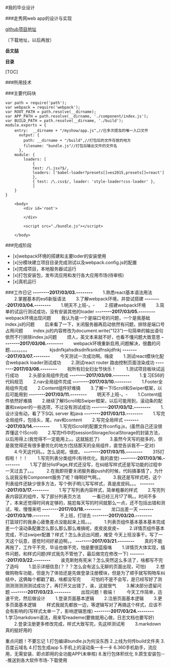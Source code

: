 
#我的毕业设计

###走秀网web app的设计与实现

[github项目地址](https://github.com/YWZFrances/YWZ-Graduation-design)

（下载地址，以后再放）

**岳文喆**

**目录**

[TOC]


###所用技术

###主要代码块

```
var path = require('path');
var webpack = require('webpack');
var ROOT_PATH = path.resolve(__dirname);
var APP_PATH = path.resolve(__dirname, './component/index.js');
var BUILD_PATH = path.resolve(__dirname, './build');
module.exports = {
	entry:  __dirname + "/myshow/app.js",//已多次提及的唯一入口文件
	  output: {
	    path: __dirname + "/build",//打包后的文件存放的地方
	    filename: "bundle.js"//打包后输出文件的文件名
	  },
	module: {
		loaders: [
			{
			test: /\.jsx?$/,
			loaders: ['babel-loader?presets[]=es2015,presets[]=react']
			},
			{ test: /\.css$/, loader: 'style-loader!css-loader' },
			]
	}
}
```
```
	<body>
		<div id='root'>
			
		</div>
		
		<script src="./bundle.js"></script>
		
	</body>
```
###完成阶段

- [x]webpack环境的搭建和主要loder的安装使用
- [x]分模块建立项目目录完成测试以及webpack.config.js的配置
- [x]完成项目，本地服务器试运行
- [x]打包安装包，发布流应用和发行各大应用市场(待审核)
- [x]真机运行

###工作日记
**--------2017/03/03.--------**
　　1.熟悉react基本语法用法
　　2.掌握基本的es6新版语法
　　3.了解webpack环境，并尝试搭建
 **--------2017/03/04.--------**
　　1.明天不上班-。-
　　2.搭建webpack环境
　　3.简单的试运行测试成功，没有安装其他的loader
 **--------2017/03/05.--------**
　　webpack环境出现问题
　　我认为是一个是端口号的问题，一个是我基础index.js的问题
　　后来看了一下，关闭服务器再启动依然有问题，排除是端口号占用问题
　　index.js的内容修改为document.write("123")一句简单的输出语句依然不行排除index.js问题
　　烦人，英文本来就不好，也看不懂问题大致意思
 **--------2017/03/06.--------**
　　webpack环境重新启用,问题解决，很蠢的问题、。。。。。。。　　　　　kjsdnfkjahsdksdnfksnkdfnskjdfnkj
**--------2017/03/07.--------**
　　今天测试一次成功啊。嗨皮
　　1.测试react模块化配合webpack loader测试成功
　　2.测试react router 路由控制页面渲染成功
**--------2017/03/08.--------**
　　祝所有妇女妇女节快乐！
　　1.测试项目板块试运行成功
　　2.头部全局组件完成
**--------2017/03/09.--------**
　　1.复习ES6的代码规范
　　2.nav全局组件完成
**--------2017/03/10.--------**
　　1.Footer全局组件完成
　　2.Content组件好难搞
　　3.了解一下IScroll和Swiper框架，以后可能用到
**--------2017/03/11.--------**
　　明天不上班-。-
　　1.Content组件依然好难搞
　　2.继续了解IScroll和Swiper框架，以后可能用到，滚动条的配置和swiper的一些选项，不过没有测试成功
**--------2017/03/12.--------**
　　1.设计没有动，看了下SQL server 和java
**--------2017/03/13.--------**
　　1.写完全局组件，包括头，尾，nav和content
　　2.写完全局样式
**--------2017/03/14.--------**
　　1.写完IScroll的配置文件config.js，(虽然自己还没很弄懂这个IScroll)
　　2.写完H5中的sessionStorage/localStorage的封装方法，以后用得上(我觉得不一定能用上。。这就尴尬了)
　　3.虽然今天写的挺多的，但是我觉得还有很多要优化的地方(包括那天的全局组件，直觉告诉我不一定对)
　　4.今天这代码。。怎么说呢。很皮。
**--------2017/03/15.--------**
　　315打假啦！！！
　　1.写完列表分类组件(有待优化。我的直觉)
**--------2017/03/16.--------**
　　1.写了部分listPage,样式还没写，在纠结写样式还是写功能的过程中一天过去了。。。
　　2.在我即将要关闭服务器push的时候，代码搞事情了，为什么说我没有Component服务了呢？嗨啊好气啊。。
　　3.我还是写样式吧，这个列表组件还缺少很多方法，写个例子明儿写写样式，真是皮皮码。。。
**--------2017/03/17.--------**
　　1.写了写列表内容样式，简单粗暴的样式
　　2.写完列表内容区的组件，写了部分列表页方法
　　 一看已经三月17了啊。。时间不多了，本来还觉得时间肯定够的，尴尬每天写的时间就那么一点，还不包括出错和测试，唉，慢慢来吧
**--------2017/03/18.--------**
　　龙口出差一天
**--------2017/03/19.--------**
　　不上班，打球去
**--------2017/03/20.--------**
　　打篮球打的我身心疲惫差点没能起来上班。。。
　　1.列表页组件基本基本基本完成差一个滚动条配置怎么那么那么那么难搞呢，皮皮皮皮皮~
　　2.详情页组件基本完成，不过swiper配置？样式？怎么永远出问题，难受
今天上班没事干。写了一天这个玩意，感觉时间好紧迫啊。。
**--------2017/03/21.--------**
　　真的不能再拖了，工作干不完，毕设也做不完，怕是要很蓝瘦咯
　　1.详情页大体实现，插件问题，和样式问题(样式我先不管他了，最后做完在修改一下)
**--------2017/03/22.--------**
　　诶克斯尅有死米？怎么突然这么多活了，啥都写不完了造吗
　　1.显示详细信息(？？？怎么会有这么无聊的页面出现，可怕)
　　2.想做购物车功能，但是为了体验还是先做登录注册模块，但是为了顺手就写购物车纠结中，这俩每个都戳了戳，啥都没写完
　　可怕的不是不会写，是已经写好了测测测测测测测试成功了，再打开又出错了，诶，这就很气
　　3.解决部分遗留问题
**--------2017/03/23.--------**
　　出现问题！极端！
　　今天工作简单，迅速干完，然后做设计
　　1.登录页面基本逻辑
　　2.注册页面基本逻辑
　　3.更多页面基本逻辑
　　样式我就先都放一边，等逻辑写对了再搞这个样式，应该不会有影响的(写样式太单一了，影响逻辑思维)
**--------2017/03/24.--------**
　　1.学习markdown语法，用来写reademe(要做就用心做，日志文档也要写好)
　　2.登录注册更多修改完成，样式大致写完，先这样测试用
　　3.markdown真的挺好用的

<p>
	重点问题！不要忘记
	1.打包编译bundle.js为何没东西
	2.上线为何传build文件夹
	3.百度云域名
	4.打包生成app
	5.手机上的滚动条一卡一卡
	6.360手机助手，流应用，无需安装、即点即用的全功能APP(未审核)
	8.发行包体积优化
	9.原生安装包---推送到各大软件市场-下载使用
<p>